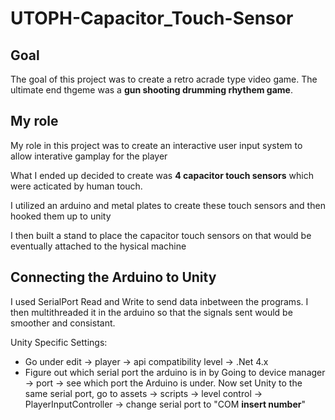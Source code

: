﻿# UTOPH-Capacitor_Touch-Sensor

## Goal

The goal of this project was to create a retro acrade type video game. The ultimate end thgeme was a **gun shooting drumming rhythem game**.

## My role
My role in this project was to create an interactive user input system to allow interative gamplay for the player

What I ended up decided to create was **4 capacitor touch sensors** which were acticated by human touch.

I utilized an arduino and metal plates to create these touch sensors and then hooked them up to unity

I then built a stand to place the capacitor touch sensors on that would be eventually attached to the hysical machine

## Connecting the Arduino to Unity

I used SerialPort Read and Write to send data inbetween the programs. I then multithreaded it in the arduino so that the signals sent would be smoother and consistant.

Unity Specific Settings:
 - Go under edit -> player -> api compatibility level -> .Net 4.x
 - Figure out which serial port the arduino is in by Going to device manager -> port -> see which port the Arduino is under.  Now set Unity to the same serial port, go to assets -> scripts -> level control -> PlayerInputController -> change serial port to "COM **insert number**"
